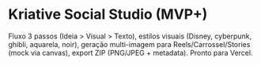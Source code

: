 # Kriative Social Studio (MVP+)
Fluxo 3 passos (Ideia > Visual > Texto), estilos visuais (Disney, cyberpunk, ghibli, aquarela, noir), geração multi-imagem para Reels/Carrossel/Stories (mock via canvas), export ZIP (PNG/JPEG + metadata). Pronto para Vercel.
